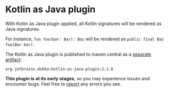 # Kotlin as Java plugin

With Kotlin as Java plugin applied, all Kotlin signatures will be rendered as Java signatures.

For instance, `fun foo(bar: Bar): Baz` will be rendered as `public final Baz foo(Bar bar)`.

The Kotlin as Java plugin is published to maven central as a
[separate artifact](https://mvnrepository.com/artifact/org.jetbrains.dokka/kotlin-as-java-plugin):

```text
org.jetbrains.dokka:kotlin-as-java-plugin:2.1.0
```

**This plugin is at its early stages**, so you may experience issues and encounter bugs. Feel free to
[report](https://github.com/Kotlin/dokka/issues/new/choose) any errors you see.
